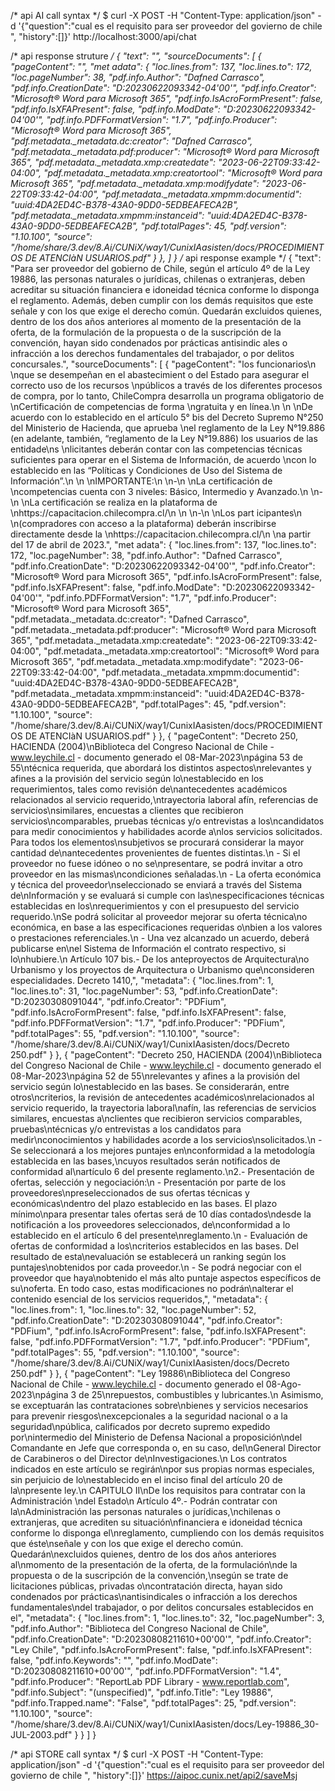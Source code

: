 /* api AI call syntax */
$ curl -X POST -H "Content-Type: application/json" -d '{"question":"cual es el requisito para ser proveedor del govierno de chile ", "history":[]}' http://localhost:3000/api/chat

/* api response struture  */
{
  "text": "",
  "sourceDocuments": [
    {
      "pageContent": "",
      "met adata": {
        "loc.lines.from": 137,
        "loc.lines.to": 172,
        "loc.pageNumber": 38,
        "pdf.info.Author": "Dafned Carrasco",
        "pdf.info.CreationDate": "D:20230622093342-04'00'",
        "pdf.info.Creator": "Microsoft® Word para Microsoft 365",
        "pdf.info.IsAcroFormPresent": false,
        "pdf.info.IsXFAPresent": false,
        "pdf.info.ModDate": "D:20230622093342-04'00'",
        "pdf.info.PDFFormatVersion": "1.7",
        "pdf.info.Producer": "Microsoft® Word para Microsoft 365",
        "pdf.metadata._metadata.dc:creator": "Dafned Carrasco",
        "pdf.metadata._metadata.pdf:producer": "Microsoft® Word para Microsoft 365",
        "pdf.metadata._metadata.xmp:createdate": "2023-06-22T09:33:42-04:00",
        "pdf.metadata._metadata.xmp:creatortool": "Microsoft® Word para Microsoft 365",
        "pdf.metadata._metadata.xmp:modifydate": "2023-06-22T09:33:42-04:00",
        "pdf.metadata._metadata.xmpmm:documentid": "uuid:4DA2ED4C-B378-43A0-9DD0-5EDBEAFECA2B",
        "pdf.metadata._metadata.xmpmm:instanceid": "uuid:4DA2ED4C-B378-43A0-9DD0-5EDBEAFECA2B",
        "pdf.totalPages": 45,
        "pdf.version": "1.10.100",
        "source": "/home/share/3.dev/8.Ai/CUNiX/way1/CunixIAasisten/docs/PROCEDIMIENTOS DE ATENCIàN USUARIOS.pdf"
      }
    },
  ]
}
/* api response example */
{
  "text": "Para ser proveedor del gobierno de Chile, según el artículo 4º de la Ley 19886, las personas naturales o jurídicas, chilenas o extranjeras, deben acreditar su situación financiera e  idoneidad técnica conforme lo disponga el reglamento. Además, deben cumplir con los demás requisitos que este señale y con los que exige el derecho común. Quedarán excluidos quienes, dentro  de los dos años anteriores al momento de la presentación de la oferta, de la formulación de la propuesta o de la suscripción de la convención, hayan sido condenados por prácticas antisindic ales o infracción a los derechos fundamentales del trabajador, o por delitos concursales.",
  "sourceDocuments": [
    {
      "pageContent": "los  funcionarios\n \nque  se  desempeñan  en  el  abastecimient o  del  Estado  para  asegurar  el  correcto  uso  de  los  recursos \npúblicos a través de los diferentes procesos de compra, por lo tanto, ChileCompra desarrolla un programa obligatorio de \nCertificación de competencias de forma \ngratuita y en línea.\n \n \nDe acuerdo con lo establecido en el artículo 5° bis del Decreto Supremo N°250 del Ministerio de Hacienda, que aprueba \nel reglamento de la Ley N°19.886 (en adelante, también, “reglamento de la Ley N°19.886) los usuarios de las entidade\ns \nlicitantes deberán contar con las competencias técnicas suficientes para operar en el Sistema de Información, de acuerdo \ncon lo establecido en las “Políticas y Condiciones de Uso del Sistema de Información”.\n \n \nIMPORTANTE:\n \n-\n \nLa certificación de \ncompetencias cuenta con 3 niveles: Básico, Intermedio y Avanzado.\n \n-\n \nLa certificación se realiza en la plataforma de \nhttps://capacitacion.chilecompra.cl/\n \n \n-\n \nLos  part icipantes\n \n(compradores  con  acceso  a  la  plataforma)  deberán  inscribirse  directamente  desde  la \nhttps://capacitacion.chilecompra.cl/\n  \na partir del 17 de abril de 2023.",
      "met adata": {
        "loc.lines.from": 137,
        "loc.lines.to": 172,
        "loc.pageNumber": 38,
        "pdf.info.Author": "Dafned Carrasco",
        "pdf.info.CreationDate": "D:20230622093342-04'00'",
        "pdf.info.Creator": "Microsoft® Word para Microsoft 365",
        "pdf.info.IsAcroFormPresent": false,
        "pdf.info.IsXFAPresent": false,
        "pdf.info.ModDate": "D:20230622093342-04'00'",
        "pdf.info.PDFFormatVersion": "1.7",
        "pdf.info.Producer": "Microsoft® Word para Microsoft 365",
        "pdf.metadata._metadata.dc:creator": "Dafned Carrasco",
        "pdf.metadata._metadata.pdf:producer": "Microsoft® Word para Microsoft 365",
        "pdf.metadata._metadata.xmp:createdate": "2023-06-22T09:33:42-04:00",
        "pdf.metadata._metadata.xmp:creatortool": "Microsoft® Word para Microsoft 365",
        "pdf.metadata._metadata.xmp:modifydate": "2023-06-22T09:33:42-04:00",
        "pdf.metadata._metadata.xmpmm:documentid": "uuid:4DA2ED4C-B378-43A0-9DD0-5EDBEAFECA2B",
        "pdf.metadata._metadata.xmpmm:instanceid": "uuid:4DA2ED4C-B378-43A0-9DD0-5EDBEAFECA2B",
        "pdf.totalPages": 45,
        "pdf.version": "1.10.100",
        "source": "/home/share/3.dev/8.Ai/CUNiX/way1/CunixIAasisten/docs/PROCEDIMIENTOS DE ATENCIàN USUARIOS.pdf"
      }
    },
    {
      "pageContent": "Decreto 250, HACIENDA (2004)\nBiblioteca del Congreso Nacional de Chile - www.leychile.cl - documento generado el 08-Mar-2023\npágina 53 de 55\ntécnica requerida, que abordará los distintos aspectos\nrelevantes y afines a la provisión del servicio según lo\nestablecido en los requerimientos, tales como revisión de\nantecedentes académicos relacionados al servicio requerido,\ntrayectoria laboral afín, referencias de servicios\nsimilares, encuestas a clientes que recibieron servicios\ncomparables, pruebas técnicas y/o entrevistas a los\ncandidatos para medir conocimientos y habilidades acorde a\nlos servicios solicitados. Para todos los elementos\nsubjetivos se procurará considerar la mayor cantidad de\nantecedentes provenientes de fuentes distintas.\n     -   Si el proveedor no fuese idóneo o no se\npresentare, se podrá invitar a otro proveedor en las mismas\ncondiciones señaladas.\n     -   La oferta económica y técnica del proveedor\nseleccionado se enviará a través del Sistema de\nInformación y se evaluará si cumple con las\nespecificaciones técnicas establecidas en los\nrequerimientos y con el presupuesto del servicio requerido.\nSe podrá solicitar al proveedor mejorar su oferta técnica\no económica, en base a las especificaciones requeridas o\nbien a los valores o prestaciones referenciales.\n     -   Una vez alcanzado un acuerdo, deberá publicarse en\nel Sistema de Información el contrato respectivo, si lo\nhubiere.\n    Artículo 107 bis.- De los anteproyectos de Arquitectura\no Urbanismo y los proyectos de Arquitectura o Urbanismo que\nconsideren especialidades.                                      Decreto 1410,",
      "metadata": {
        "loc.lines.from": 1,
        "loc.lines.to": 31,
        "loc.pageNumber": 53,
        "pdf.info.CreationDate": "D:20230308091044",
        "pdf.info.Creator": "PDFium",
        "pdf.info.IsAcroFormPresent": false,
        "pdf.info.IsXFAPresent": false,
        "pdf.info.PDFFormatVersion": "1.7",
        "pdf.info.Producer": "PDFium",
        "pdf.totalPages": 55,
        "pdf.version": "1.10.100",
        "source": "/home/share/3.dev/8.Ai/CUNiX/way1/CunixIAasisten/docs/Decreto 250.pdf"
      }
    },
    {
      "pageContent": "Decreto 250, HACIENDA (2004)\nBiblioteca del Congreso Nacional de Chile - www.leychile.cl - documento generado el 08-Mar-2023\npágina 52 de 55\nrelevantes y afines a la provisión del servicio según lo\nestablecido en las bases. Se considerarán, entre otros\ncriterios, la revisión de antecedentes académicos\nrelacionados al servicio requerido, la trayectoria laboral\nafín, las referencias de servicios similares, encuestas a\nclientes que recibieron servicios comparables, pruebas\ntécnicas y/o entrevistas a los candidatos para medir\nconocimientos y habilidades acorde a los servicios\nsolicitados.\n     -   Se seleccionará a los mejores puntajes en\nconformidad a la metodología establecida en las bases,\ncuyos resultados serán notificados de conformidad al\nartículo 6 del presente reglamento.\n2.-  Presentación de ofertas, selección y negociación:\n     -   Presentación por parte de los proveedores\npreseleccionados de sus ofertas técnicas y económicas\ndentro del plazo establecido en las bases. El plazo mínimo\npara presentar tales ofertas será de 10 días contados\ndesde la notificación a los proveedores seleccionados, de\nconformidad a lo establecido en el artículo 6 del presente\nreglamento.\n     -   Evaluación de ofertas de conformidad a los\ncriterios establecidos en las bases. Del resultado de esta\nevaluación se establecerá un ranking según los puntajes\nobtenidos por cada proveedor.\n     -   Se podrá negociar con el proveedor que haya\nobtenido el más alto puntaje aspectos específicos de su\noferta. En todo caso, estas modificaciones no podrán\nalterar el contenido esencial de los servicios requeridos,",
      "metadata": {
        "loc.lines.from": 1,
        "loc.lines.to": 32,
        "loc.pageNumber": 52,
        "pdf.info.CreationDate": "D:20230308091044",
        "pdf.info.Creator": "PDFium",
        "pdf.info.IsAcroFormPresent": false,
        "pdf.info.IsXFAPresent": false,
        "pdf.info.PDFFormatVersion": "1.7",
        "pdf.info.Producer": "PDFium",
        "pdf.totalPages": 55,
        "pdf.version": "1.10.100",
        "source": "/home/share/3.dev/8.Ai/CUNiX/way1/CunixIAasisten/docs/Decreto 250.pdf"
      }
    },
    {
      "pageContent": "Ley 19886\nBiblioteca del Congreso Nacional de Chile - www.leychile.cl - documento generado el 08-Ago-2023\npágina 3 de 25\nrepuestos, combustibles y lubricantes.\n     Asimismo, se exceptuarán las contrataciones sobre\nbienes y servicios necesarios para prevenir riesgos\nexcepcionales a la seguridad nacional o a la seguridad\npública, calificados por decreto supremo expedido por\nintermedio del Ministerio de Defensa Nacional a proposición\ndel Comandante en Jefe que corresponda o, en su caso, del\nGeneral Director de Carabineros o del Director de\nInvestigaciones.\n     Los contratos indicados en este artículo se regirán\npor sus propias normas especiales, sin perjuicio de lo\nestablecido en el inciso final del artículo 20 de la\npresente ley.\n                    CAPITULO II\nDe los requisitos para contratar con la Administración \ndel Estado\n     Artículo 4º.- Podrán contratar con la\nAdministración las personas naturales o jurídicas,\nchilenas o extranjeras, que acrediten su situación\nfinanciera e idoneidad técnica conforme lo disponga el\nreglamento, cumpliendo con los demás requisitos que éste\nseñale y con los que exige el derecho común. Quedarán\nexcluidos quienes, dentro de los dos años anteriores al\nmomento de la presentación de la oferta, de la formulación\nde la propuesta o de la suscripción de la convención,\nsegún se trate de licitaciones públicas, privadas o\ncontratación directa, hayan sido condenados por prácticas\nantisindicales o infracción a los derechos fundamentales\ndel trabajador, o por delitos concursales establecidos en el",
      "metadata": {
        "loc.lines.from": 1,
        "loc.lines.to": 32,
        "loc.pageNumber": 3,
        "pdf.info.Author": "Biblioteca del Congreso Nacional de Chile",
        "pdf.info.CreationDate": "D:20230808211610+00'00'",
        "pdf.info.Creator": "Ley Chile",
        "pdf.info.IsAcroFormPresent": false,
        "pdf.info.IsXFAPresent": false,
        "pdf.info.Keywords": "",
        "pdf.info.ModDate": "D:20230808211610+00'00'",
        "pdf.info.PDFFormatVersion": "1.4",
        "pdf.info.Producer": "ReportLab PDF Library - www.reportlab.com",
        "pdf.info.Subject": "(unspecified)",
        "pdf.info.Title": "Ley 19886",
        "pdf.info.Trapped.name": "False",
        "pdf.totalPages": 25,
        "pdf.version": "1.10.100",
        "source": "/home/share/3.dev/8.Ai/CUNiX/way1/CunixIAasisten/docs/Ley-19886_30-JUL-2003.pdf"
      }
    }
  ]
}



/* api STORE call syntax */
$ curl -X POST -H "Content-Type: application/json" -d '{"question":"cual es el requisito para ser proveedor del govierno de chile ", "history":[]}' https://aipoc.cunix.net/api2/saveMsj

